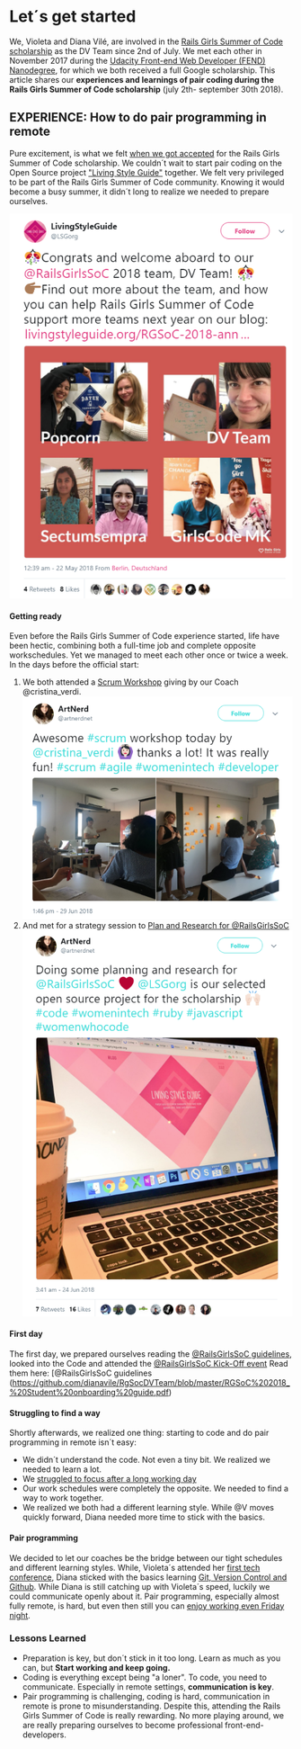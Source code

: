 # Let´s get started
We, Violeta and Diana Vilé, are involved in the [Rails Girls Summer of Code scholarship](https://railsgirlssummerofcode.org/) as the DV Team since 2nd of July. We met each other in November 2017 during  the [Udacity Front-end Web Developer (FEND) Nanodegree](https://www.udacity.com/course/front-end-web-developer-nanodegree--nd001), for which we both received a full Google scholarship. This article shares our __experiences and learnings of pair coding during the Rails Girls Summer of Code scholarship__ (july 2th- september 30th 2018). 

## EXPERIENCE: How to do pair programming in remote
Pure excitement, is what we felt [when we got accepted](https://twitter.com/LSGorg/status/998830730405990400) for the Rails Girls Summer of Code scholarship. We couldn´t wait to start pair coding on the Open Source project ["Living Style Guide"](https://livingstyleguide.org/) together. We felt very privileged to be part of the Rails Girls Summer of Code community. Knowing it would become a busy summer, it didn´t long to realize we needed to prepare ourselves.

![Acceptence](https://github.com/dianavile/RgSocDVTeam/blob/master/img/Living_Style_Guide.png)

#### Getting ready
Even before the Rails Girls Summer of Code experience started, life have been hectic, combining both a full-time job and complete opposite workschedules. Yet we managed to meet each other once or twice a week. 
In the days before the official start: 

1) We both attended a [Scrum Workshop](https://twitter.com/artnerdnet/status/1012799490456158209) giving by our Coach @cristina_verdi.
![Scrum Workshop](https://github.com/dianavile/RgSocDVTeam/blob/master/img/Scrum_Workshop.png)
2) And met for a strategy session to [Plan and Research for @RailsGirlsSoC](https://twitter.com/artnerdnet/status/1012799490456158209) 
![Strategy session](https://github.com/dianavile/RgSocDVTeam/blob/master/img/Daily_planning.png)

#### First day
The first day, we prepared ourselves reading the [@RailsGirlsSoC guidelines](https://twitter.com/artnerdnet/status/1010835368051138560), looked into the Code and attended the [@RailsGirlsSoC Kick-Off event](https://railsgirlssummerofcode.org/blog/2018-06-28-lets-get-rgsoc-started)
Read them here: [@RailsGirlsSoC guidelines (https://github.com/dianavile/RgSocDVTeam/blob/master/RGSoC%202018_%20Student%20onboarding%20guide.pdf)

#### Struggling to find a way 
Shortly afterwards, we realized one thing: starting to code and do pair programming in remote isn´t easy:

- We didn´t understand the code. Not even a tiny bit. We realized we needed to learn a lot.
- We [struggled to focus after a long working day](https://twitter.com/artnerdnet/status/1015567892081979393)
- Our work schedules were completely the opposite. We needed to find a way to work together.
- We realized we both had a different learning style. While @V moves quickly forward, Diana needed more time to stick with the basics.

#### Pair programming
We decided to let our coaches be the bridge between our tight schedules and different learning styles. While, Violeta´s attended her [first tech conference](https://twitter.com/artnerdnet/status/1015883042462818305), Diana sticked with the basics learning [Git, Version Control and Github](https://github.com/dianavile/RgSocDVTeam/blob/master/General%20Workflow%20Git%2C%20Version%20Control%20and%20Github.md). While Diana is still catching up with Violeta´s speed, luckily we could communicate openly about it. Pair programming, especially almost fully remote, is hard, but even then still you can [enjoy working even Friday night](https://twitter.com/artnerdnet/status/1017905655422881793).

### Lessons Learned 
- Preparation is key, but don´t stick in it too long. Learn as much as you can, but __Start working and keep going.__
- Coding is everything except being "a loner". To code, you need to communicate. Especially in remote settings, __communication is key__.
- Pair programming is challenging, coding is hard, communication in remote is prone to misunderstanding. Despite this, attending the Rails Girls Summer of Code is really rewarding. No more playing around, we are really preparing ourselves to become professional front-end- developers.

